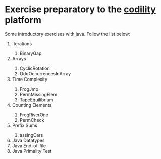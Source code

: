 <html>

<body>
    <h1>Exercise preparatory to the 
    <a href="https://www.codility.com/" target="_blank">codility</a> platform</h1>

<p>Some introductory exercises with java.
Follow the list below:</p>

<ol>
    <li>Iterations</li>
    <ol>
        <li>BinaryGap</li>
    </ol>
    <li>Arrays</li>
    <ol>
       <li>CyclicRotation</li>
       <li>OddOccurrencesInArray</li>
    </ol>
    <li>Time Complexity</li>
    <ol>
        <li>FrogJmp</li>
        <li>PermMissingElem</li>        
        <li>TapeEquilibrium</li>
    </ol>
    <li>Counting Elements</li>
    <ol>
        <li>FrogRiverOne</li>
        <li>PermCheck</li>
    </ol>
    <li>Prefix Sums</li>
    <ol>
       <li>assingCars</li>    
    </ol>
    





<li>Java Datatypes</li>
<li>Java End-of-file</li>
<li>Java Primality Test</li>
</ol>
</body>
</html>
